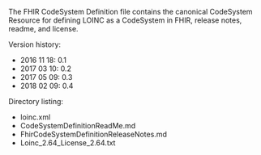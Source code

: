 The FHIR CodeSystem Definition file contains the canonical CodeSystem Resource for defining LOINC as a CodeSystem in FHIR, release notes, readme, and license.

Version history:
* 2016 11 18: 0.1
* 2017 03 10: 0.2
* 2017 05 09: 0.3
* 2018 02 09: 0.4

Directory listing:
* loinc.xml
* CodeSystemDefinitionReadMe.md
* FhirCodeSystemDefinitionReleaseNotes.md
* Loinc_2.64_License_2.64.txt
